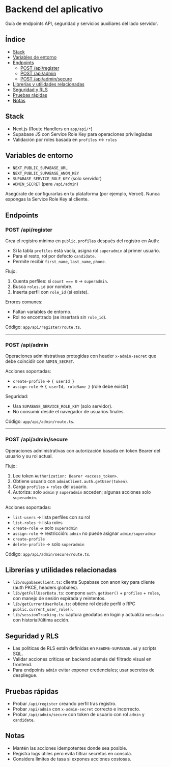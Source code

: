 # Backend del aplicativo

Guía de endpoints API, seguridad y servicios auxiliares del lado servidor.

## Índice

- [Stack](#stack)
- [Variables de entorno](#variables-de-entorno)
- [Endpoints](#endpoints)
	- [POST /api/register](#post-apiregister)
	- [POST /api/admin](#post-apiadmin)
	- [POST /api/admin/secure](#post-apiadminsecure)
- [Librerías y utilidades relacionadas](#librerías-y-utilidades-relacionadas)
- [Seguridad y RLS](#seguridad-y-rls)
- [Pruebas rápidas](#pruebas-rápidas)
- [Notas](#notas)

## Stack

- Next.js (Route Handlers en `app/api/*`)
- Supabase JS con Service Role Key para operaciones privilegiadas
- Validación por roles basada en `profiles` ↔ `roles`

## Variables de entorno

- `NEXT_PUBLIC_SUPABASE_URL`
- `NEXT_PUBLIC_SUPABASE_ANON_KEY`
- `SUPABASE_SERVICE_ROLE_KEY` (solo servidor)
- `ADMIN_SECRET` (para `/api/admin`)

Asegúrate de configurarlas en tu plataforma (por ejemplo, Vercel). Nunca expongas la Service Role Key al cliente.

## Endpoints

### POST /api/register

Crea el registro mínimo en `public.profiles` después del registro en Auth:
- Si la tabla `profiles` está vacía, asigna rol `superadmin` al primer usuario.
- Para el resto, rol por defecto `candidate`.
- Permite recibir `first_name`, `last_name`, `phone`.

Flujo:
1. Cuenta perfiles: si `count === 0` → `superadmin`.
2. Busca `roles.id` por nombre.
3. Inserta perfil con `role_id` (si existe).

Errores comunes:
- Faltan variables de entorno.
- Rol no encontrado (se insertará sin `role_id`).

Código: `app/api/register/route.ts`.

---

### POST /api/admin

Operaciones administrativas protegidas con header `x-admin-secret` que debe coincidir con `ADMIN_SECRET`.

Acciones soportadas:
- `create-profile` → `{ userId }`
- `assign-role` → `{ userId, roleName }` (role debe existir)

Seguridad:
- Usa `SUPABASE_SERVICE_ROLE_KEY` (solo servidor).
- No consumir desde el navegador de usuarios finales.

Código: `app/api/admin/route.ts`.

---

### POST /api/admin/secure

Operaciones administrativas con autorización basada en token Bearer del usuario y su rol actual.

Flujo:
1. Lee token `Authorization: Bearer <access_token>`.
2. Obtiene usuario con `adminClient.auth.getUser(token)`.
3. Carga `profiles` + `roles` del usuario.
4. Autoriza: solo `admin` y `superadmin` acceden; algunas acciones solo `superadmin`.

Acciones soportadas:
- `list-users` → lista perfiles con su rol
- `list-roles` → lista roles
- `create-role` → solo `superadmin`
- `assign-role` → restricción: `admin` no puede asignar `admin/superadmin`
- `create-profile`
- `delete-profile` → solo `superadmin`

Código: `app/api/admin/secure/route.ts`.

## Librerías y utilidades relacionadas

- `lib/supabaseClient.ts`: cliente Supabase con anon key para cliente (auth PKCE, headers globales).
- `lib/getFullUserData.ts`: compone `auth.getUser()` + `profiles` + `roles`, con manejo de sesión expirada y reintentos.
- `lib/getCurrentUserRole.ts`: obtiene rol desde perfil o RPC `public.current_user_role()`.
- `lib/sessionTracking.ts`: captura geodatos en login y actualiza `metadata` con historial/última acción.

## Seguridad y RLS

- Las políticas de RLS están definidas en `README-SUPABASE.md` y scripts SQL.
- Validar acciones críticas en backend además del filtrado visual en frontend.
- Para endpoints `admin` evitar exponer credenciales; usar secretos de despliegue.

## Pruebas rápidas

- Probar `/api/register` creando perfil tras registro.
- Probar `/api/admin` con `x-admin-secret` correcto e incorrecto.
- Probar `/api/admin/secure` con token de usuario con rol `admin` y `candidate`.

## Notas

- Mantén las acciones idempotentes donde sea posible.
- Registra logs útiles pero evita filtrar secretos en consola.
- Considera límites de tasa si expones acciones costosas.
